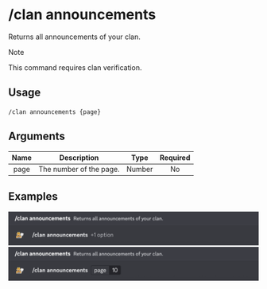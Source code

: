 # /clan announcements

Returns all announcements of your clan.

> [!NOTE]
> This command requires clan verification.

## Usage

```
/clan announcements {page}
```

## Arguments

| Name | Description             | Type   | Required |
| :--: | :---------------------: | :----: | :------: |
| page | The number of the page. | Number | No       |

## Examples

<img src="../../_media/examples/clan/announcements-0.png" class="rounded-corners" draggable="false">\
<img src="../../_media/examples/clan/announcements-1.png" class="rounded-corners" draggable="false">